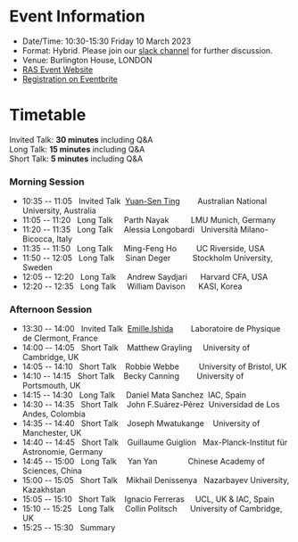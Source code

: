 # Event Information

- Date/Time: 10:30-15:30 Friday 10 March 2023
- Format: Hybrid. Please join our [slack channel]() for further discussion.
- Venue: Burlington House, LONDON 
- [RAS Event Website](https://ras.ac.uk/events-and-meetings/ras-meetings/harvesting-spectroscopic-and-time-series-data-machine-learning-and)
- [Registration on Eventbrite]()

# Timetable

Invited Talk: **30 minutes** including Q&A\
Long Talk: **15 minutes** including Q&A\
Short Talk: **5 minutes** including Q&A

### Morning Session
- 10:35 -- 11:05 &nbsp;&nbsp;Invited Talk &nbsp;[Yuan-Sen Ting](https://www.mso.anu.edu.au/~yting/) &nbsp;&nbsp;&nbsp;&nbsp;&nbsp;&nbsp;&nbsp;Australian National University, Australia
- 11:05 -- 11:20 &nbsp;&nbsp;Long Talk &nbsp;&nbsp;&nbsp;&nbsp;Parth Nayak &nbsp;&nbsp;&nbsp;&nbsp;&nbsp;&nbsp;&nbsp;&nbsp;&nbsp;LMU Munich, Germany
- 11:20 -- 11:35 &nbsp;&nbsp;Long Talk &nbsp;&nbsp;&nbsp;&nbsp;Alessia Longobardi &nbsp;&nbsp;Università Milano-Bicocca, Italy
- 11:35 -- 11:50 &nbsp;&nbsp;Long Talk &nbsp;&nbsp;&nbsp;&nbsp;Ming-Feng Ho &nbsp;&nbsp;&nbsp;&nbsp;&nbsp;&nbsp;&nbsp;&nbsp;UC Riverside, USA
- 11:50 -- 12:05 &nbsp;&nbsp;Long Talk &nbsp;&nbsp;&nbsp;&nbsp;Sinan Deger &nbsp;&nbsp;&nbsp;&nbsp;&nbsp;&nbsp;&nbsp;&nbsp;&nbsp;Stockholm University, Sweden
- 12:05 -- 12:20 &nbsp;&nbsp;Long Talk &nbsp;&nbsp;&nbsp;&nbsp;Andrew Saydjari &nbsp;&nbsp;&nbsp;&nbsp;&nbsp;Harvard CFA, USA
- 12:20 -- 12:35 &nbsp;&nbsp;Long Talk &nbsp;&nbsp;&nbsp;&nbsp;William Davison &nbsp;&nbsp;&nbsp;&nbsp;&nbsp;KASI, Korea

### Afternoon Session
- 13:30 -- 14:00 &nbsp;&nbsp;Invited Talk &nbsp;[Emille Ishida](https://www.emilleishida.com) &nbsp;&nbsp;&nbsp;&nbsp;&nbsp;&nbsp;&nbsp;Laboratoire de Physique de Clermont, France
- 14:00 -- 14:05 &nbsp;&nbsp;Short Talk &nbsp;&nbsp;&nbsp;Matthew Grayling &nbsp;&nbsp;&nbsp;&nbsp;University of Cambridge, UK
- 14:05 -- 14:10 &nbsp;&nbsp;Short Talk &nbsp;&nbsp;&nbsp;Robbie Webbe &nbsp;&nbsp;&nbsp;&nbsp;&nbsp;&nbsp;&nbsp;&nbsp;University of Bristol, UK
- 14:10 -- 14:15 &nbsp;&nbsp;Short Talk &nbsp;&nbsp;&nbsp;Becky Canning &nbsp;&nbsp;&nbsp;&nbsp;&nbsp;&nbsp;&nbsp;University of Portsmouth, UK
- 14:15 -- 14:30 &nbsp;&nbsp;Long Talk &nbsp;&nbsp;&nbsp;&nbsp;Daniel Mata Sanchez &nbsp;IAC, Spain
- 14:30 -- 14:35 &nbsp;&nbsp;Short Talk &nbsp;&nbsp;&nbsp;John F.Suárez-Pérez &nbsp;Universidad de Los Andes, Colombia
- 14:35 -- 14:40 &nbsp;&nbsp;Short Talk &nbsp;&nbsp;&nbsp;Joseph Mwatukange &nbsp;&nbsp;&nbsp;University of Manchester, UK
- 14:40 -- 14:45 &nbsp;&nbsp;Short Talk &nbsp;&nbsp;&nbsp;Guillaume Guiglion &nbsp;&nbsp;Max-Planck-Institut für Astronomie, Germany
- 14:45 -- 15:00 &nbsp;&nbsp;Long Talk &nbsp;&nbsp;&nbsp;&nbsp;Yan Yan &nbsp;&nbsp;&nbsp;&nbsp;&nbsp;&nbsp;&nbsp;&nbsp;&nbsp;&nbsp;&nbsp;&nbsp;&nbsp;Chinese Academy of Sciences, China
- 15:00 -- 15:05 &nbsp;&nbsp;Short Talk &nbsp;&nbsp;&nbsp;Mikhail Denissenya &nbsp;&nbsp;Nazarbayev University, Kazakhstan
- 15:05 -- 15:10 &nbsp;&nbsp;Short Talk &nbsp;&nbsp;&nbsp;Ignacio Ferreras &nbsp;&nbsp;&nbsp;&nbsp;UCL, UK & IAC, Spain
- 15:10 -- 15:25 &nbsp;&nbsp;Long Talk &nbsp;&nbsp;&nbsp;&nbsp;Collin Politsch &nbsp;&nbsp;&nbsp;&nbsp;&nbsp;University of Cambridge, UK
- 15:25 -- 15:30 &nbsp;&nbsp;Summary
